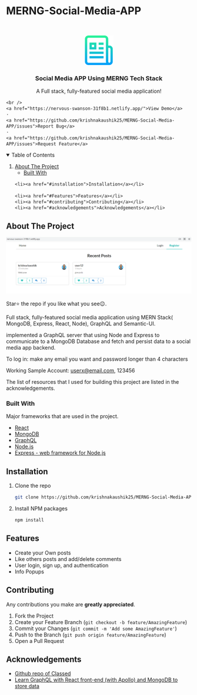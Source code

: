 # MERNG-Social-Media-APP


<!-- PROJECT LOGO -->
<br />
<p align="center">
  <a href="https://github.com/krishnakaushik25/MERNG-Social-Media-APP">
    <img src="images/logo.png" alt="Logo" width="80" height="80">
  </a>

  <h3 align="center">Social Media APP Using MERNG Tech Stack</h3>

  <p align="center">
    A Full stack, fully-featured social media application!
    <br />
    
    <br />
    <a href="https://nervous-swanson-31f8b1.netlify.app/">View Demo</a>
    ·
    <a href="https://github.com/krishnakaushik25/MERNG-Social-Media-APP/issues">Report Bug</a>
    ·
    <a href="https://github.com/krishnakaushik25/MERNG-Social-Media-APP/issues">Request Feature</a>
  </p>
</p>



<!-- TABLE OF CONTENTS -->
<details open="open">
  <summary>Table of Contents</summary>
  <ol>
    <li>
      <a href="#about-the-project">About The Project</a>
      <ul>
        <li><a href="#built-with">Built With</a></li>
      </ul>
    </li>
   
    
    <li><a href="#installation">Installation</a></li>

    <li><a href="#Features">Features</a></li>
    <li><a href="#contributing">Contributing</a></li>
    <li><a href="#acknowledgements">Acknowledgements</a></li>
  </ol>
</details>



<!-- ABOUT THE PROJECT -->
## About The Project

[![Product Name Screen Shot][product-screenshot]](https://www.linkpicture.com/q/homepage.png)

Star⭐ the repo if you like what you see😉.

Full stack, fully-featured social media application using MERN Stack( MongoDB, Express, React, Node), GraphQL and Semantic-UI.  

implemented a GraphQL server that using Node and Express to communicate to a MongoDB Database and fetch and persist data to a social media app backend.

To log in: make any email you want and password longer than 4 characters

Working Sample Account: userx@email.com, 123456

The list of resources that I used for building this project are listed in the acknowledgements.

### Built With

Major frameworks that are used in the project.
* [React](https://reactjs.org/)
* [MongoDB](https://www.mongodb.com/)
* [GraphQL](https://graphql.org/)
* [Node.js](https://nodejs.org/en/)
* [Express - web framework for Node.js](https://expressjs.com/)



## Installation

1. Clone the repo
   ```sh
   git clone https://github.com/krishnakaushik25/MERNG-Social-Media-APP.git
   ```
2. Install NPM packages
   ```sh
   npm install
   ```



<!-- USAGE EXAMPLES -->
## Features

- Create your Own posts
- Like others posts and add/delete comments 
- User login, sign up, and authentication
- Info Popups




<!-- CONTRIBUTING -->
## Contributing
Any contributions you make are **greatly appreciated**.

1. Fork the Project
2. Create your Feature Branch (`git checkout -b feature/AmazingFeature`)
3. Commit your Changes (`git commit -m 'Add some AmazingFeature'`)
4. Push to the Branch (`git push origin feature/AmazingFeature`)
5. Open a Pull Request


<!-- ACKNOWLEDGEMENTS -->
## Acknowledgements
* [Github repo of Classed](https://github.com/hidjou/classsed-graphql-mern-apollo)
* [Learn GraphQL with React front-end (with Apollo) and MongoDB to store data](https://www.youtube.com/watch?v=ed8SzALpx1Q)







<!-- MARKDOWN LINKS & IMAGES -->
<!-- https://www.markdownguide.org/basic-syntax/#reference-style-links -->
[product-screenshot]: images/homepage.png
